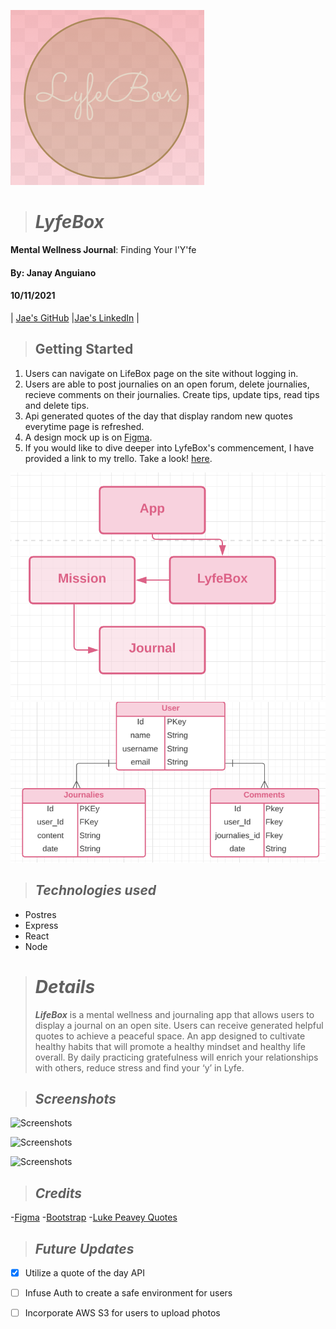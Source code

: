![Screenshot](Screenshots/lyfebox.png)
># **_LyfeBox_**
**Mental Wellness Journal**:
Finding Your l'Y'fe

#### By: Janay Anguiano

#### 10/11/2021

| [Jae's GitHub](https://github.com/Jangui92) |[Jae's LinkedIn](https://www.linkedin.com/in/janay-anguiano-778717215/) |

> ## Getting Started

1. Users can navigate on LifeBox page on the site without logging in.
2. Users are able to post journalies on an open forum, delete journalies, recieve comments on their journalies. Create tips, update tips, read tips and delete tips.
3. Api generated quotes of the day that display random new quotes everytime page is refreshed.
4. A design mock up is on [Figma](https://www.figma.com/file/1yrt8dZSW4wnb2SSa1KgEh/Untitled?node-id=0%3A1).
6. If you would like to dive deeper into LyfeBox's commencement, I have provided a link to my trello. Take a look! [here](https://trello.com/b/2LHsSQdZ/lifebox).

![Screenshots](Screenshots/CHC.png)
![Screenshots](Screenshots/ERD.png)

> ## _Technologies used_

- Postres
- Express
- React
- Node

> # _Details_
>
> **_LifeBox_** is a mental wellness and journaling app that allows users to display a journal on an open site.  Users can receive generated helpful quotes to achieve a peaceful space.  An app designed to cultivate healthy habits that will promote a healthy mindset and healthy life overall. By daily practicing gratefulness will enrich your relationships with others, reduce stress and find your ‘y’ in Lyfe.



> ## _Screenshots_
>
> 
![Screenshots]()

![Screenshots]()

![Screenshots]()

> ## _Credits_
-[Figma](https://www.figma.com/file/1yrt8dZSW4wnb2SSa1KgEh/Untitled?node-id=0%3A1)
-[Bootstrap](https://react-bootstrap.netlify.app/components/navs/)
-[Luke Peavey Quotes](https://github.com/lukePeavey/quotable)

> ## _Future Updates_

- [x] Utilize a quote of the day API
- [ ] Infuse Auth to create a safe environment for users
- [ ] Incorporate AWS S3 for users to upload photos

